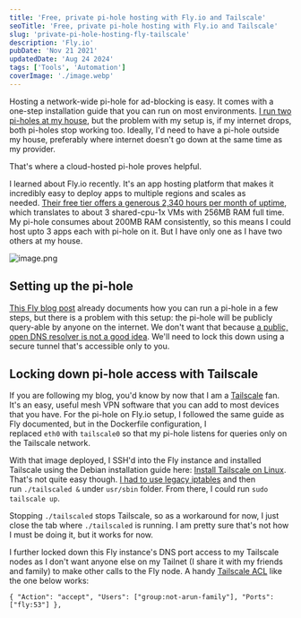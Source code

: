 ```yaml
---
title: 'Free, private pi-hole hosting with Fly.io and Tailscale'
seoTitle: 'Free, private pi-hole hosting with Fly.io and Tailscale'
slug: 'private-pi-hole-hosting-fly-tailscale'
description: 'Fly.io'
pubDate: 'Nov 21 2021'
updatedDate: 'Aug 24 2024'
tags: ['Tools', 'Automation']
coverImage: './image.webp'
---
```


Hosting a network-wide pi-hole for ad-blocking is easy. It comes with a one-step installation guide that you can run on most environments. [I run two pi-holes at my house](https://blogarunsathiya.wordpress.com/2021/09/27/tailscale-tls-certificates-for-my-home-lab/), but the problem with my setup is, if my internet drops, both pi-holes stop working too. Ideally, I'd need to have a pi-hole outside my house, preferably where internet doesn't go down at the same time as my provider.

That's where a cloud-hosted pi-hole proves helpful.

I learned about Fly.io recently. It's an app hosting platform that makes it incredibly easy to deploy apps to multiple regions and scales as needed. [Their free tier offers a generous 2,340 hours per month of uptime](https://fly.io/docs/about/pricing/), which translates to about 3 shared-cpu-1x VMs with 256MB RAM full time. My pi-hole consumes about 200MB RAM consistently, so this means I could host upto 3 apps each with pi-hole on it. But I have only one as I have two others at my house.

![image.png](https://portfolio.75d17a47b6c80ac40b0e7e44a4a8517d.r2.cloudflarestorage.com/blog/assets/private-pi-hole-hosting-fly-tailscale-2000cca4-0414-4908-b3f9-ff74c543ee9c.png?X-Amz-Algorithm=AWS4-HMAC-SHA256&X-Amz-Content-Sha256=UNSIGNED-PAYLOAD&X-Amz-Credential=8367778c331a87824282df96c3af94ca%2F20240825%2Fauto%2Fs3%2Faws4_request&X-Amz-Date=20240825T055134Z&X-Amz-Expires=3600&X-Amz-Signature=519e18bdbdb578ea65eab50c724677b4c95c5fd5479563e9b066b5d0c15b0727&X-Amz-SignedHeaders=host&x-id=GetObject)

## Setting up the pi-hole

[This Fly blog post](https://fly.io/blog/stuff-your-pi-hole-from-anywhere/) already documents how you can run a pi-hole in a few steps, but there is a problem with this setup: the pi-hole will be publicly query-able by anyone on the internet. We don't want that because [a public, open DNS resolver is not a good idea](https://serverfault.com/a/634794). We'll need to lock this down using a secure tunnel that's accessible only to you.

## Locking down pi-hole access with Tailscale

If you are following my blog, you'd know by now that I am a [Tailscale](https://blogarunsathiya.wordpress.com/tag/tailscale/) fan. It's an easy, useful mesh VPN software that you can add to most devices that you have. For the pi-hole on Fly.io setup, I followed the same guide as Fly documented, but in the Dockerfile configuration, I replaced `eth0` with `tailscale0` so that my pi-hole listens for queries only on the Tailscale network.

With that image deployed, I SSH'd into the Fly instance and installed Tailscale using the Debian installation guide here: [Install Tailscale on Linux](https://tailscale.com/kb/1031/install-linux/). That's not quite easy though. [I had to use legacy iptables](https://github.com/hassio-addons/addon-tailscale/issues/20#issuecomment-929104783) and then run `./tailscaled &` under `usr/sbin` folder. From there, I could run `sudo tailscale up`.

Stopping `./tailscaled` stops Tailscale, so as a workaround for now, I just close the tab where `./tailscaled` is running. I am pretty sure that's not how I must be doing it, but it works for now.

I further locked down this Fly instance's DNS port access to my Tailscale nodes as I don't want anyone else on my Tailnet (I share it with my friends and family) to make other calls to the Fly node. A handy [Tailscale ACL](https://tailscale.com/kb/1018/) like the one below works:

```text
{ "Action": "accept", "Users": ["group:not-arun-family"], "Ports": ["fly:53"] },
```
